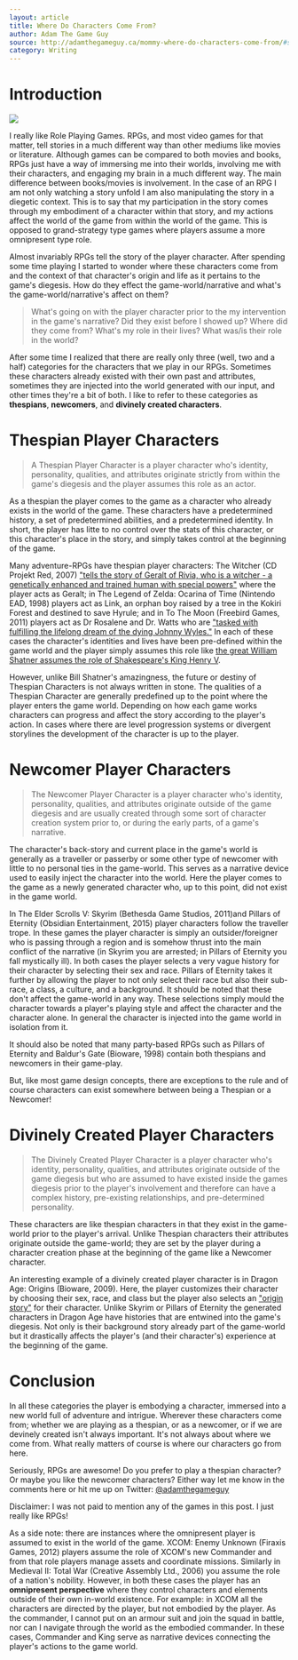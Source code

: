 ```yaml
---
layout: article
title: Where Do Characters Come From?
author: Adam The Game Guy
source: http://adamthegameguy.ca/mommy-where-do-characters-come-from/#side-note
category: Writing
---
```


# Introduction
![ ][PoE]

I really like Role Playing Games. RPGs, and most video games for that matter, tell stories in a much different way than other mediums like movies or literature. Although games can be compared to both movies and books, RPGs just have a way of immersing me into their worlds, involving me with their characters, and engaging my brain in a much different way. The main difference between books/movies is involvement. In the case of an RPG I am not only watching a story unfold I am also manipulating the story in a diegetic context. This is to say that my participation in the story comes through my embodiment of a character within that story, and my actions affect the world of the game from within the world of the game. This is opposed to grand-strategy type games where players assume a more omnipresent type role.

Almost invariably RPGs tell the story of the player character. After spending some time playing I started to wonder where these characters come from and the context of that character's origin and life as it pertains to the game's diegesis. How do they effect the game-world/narrative and what's the game-world/narrative's affect on them?

> What's going on with the player character prior to the my intervention in the game's narrative? Did they exist before I showed up? Where did they come from? What's my role in their lives? What was/is their role in the world?

After some time I realized that there are really only three (well, two and a half) categories for the characters that we play in our RPGs. Sometimes these characters already existed with their own past and attributes, sometimes they are injected into the world generated with our input, and other times they're a bit of both. I like to refer to these categories as __thespians__, __newcomers__, and __divinely created characters__.

# Thespian Player Characters
> A Thespian Player Character is a player character who's identity, personality, qualities, and attributes originate strictly from within the game's diegesis and the player assumes this role as an actor.

As a thespian the player comes to the game as a character who already exists in the world of the game. These characters have a predetermined history, a set of predetermined abilities, and a predetermined identity. In short, the player has litte to no control over the stats of this character, or this character's place in the story, and simply takes control at the beginning of the game.

Many adventure-RPGs have thespian player characters: The Witcher (CD Projekt Red, 2007) ["tells the story of Geralt of Rivia, who is a witcher - a genetically enhanced and trained human with special powers"](http://en.wikipedia.org/wiki/The_Witcher_%28video_game%29#Plot) where the player acts as Geralt; in The Legend of Zelda: Ocarina of Time (Nintendo EAD, 1998) players act as Link, an orphan boy raised by a tree in the Kokiri Forest and destined to save Hyrule; and in To The Moon (Freebird Games, 2011) players act as Dr Rosalene and Dr. Watts who are ["tasked with fulfilling the lifelong dream of the dying Johnny Wyles."](http://en.wikipedia.org/wiki/To_the_Moon) In each of these cases the character's identities and lives have been pre-defined within the game world and the player simply assumes this role like [the great William Shatner assumes the role of Shakespeare's King Henry V](https://www.youtube.com/watch?v=nSkL9a_t0vU).

However, unlike Bill Shatner's amazingness, the future or destiny of Thespian Characters is not always written in stone. The qualities of a Thespian Character are generally predefined up to the point where the player enters the game world. Depending on how each game works characters can progress and affect the story according to the player's action. In cases where there are level progression systems or divergent storylines the development of the character is up to the player.

# Newcomer Player Characters
> The Newcomer Player Character is a player character who's identity, personality, qualities, and attributes originate outside of the game diegesis and are usually created through some sort of character creation system prior to, or during the early parts, of a game's narrative.

The character's back-story and current place in the game's world is generally as a traveller or passerby or some other type of newcomer with little to no personal ties in the game-world. This serves as a narrative device used to easily inject the character into the world. Here the player comes to the game as a newly generated character who, up to this point, did not exist in the game world.

In The Elder Scrolls V: Skyrim (Bethesda Game Studios, 2011)and Pillars of Eternity (Obsidian Entertainment, 2015) player characters follow the traveller trope. In these games the player character is simply an outsider/foreigner who is passing through a region and is somehow thrust into the main conflict of the narrative (in Skyrim you are arrested; in Pillars of Eternity you fall mystically ill). In both cases the player selects a very vague history for their character by selecting their sex and race. Pillars of Eternity takes it further by allowing the player to not only select their race but also their sub-race, a class, a culture, and a background.
It should be noted that these don't affect the game-world in any way. These selections simply mould the character towards a player's playing style and affect the character and the character alone. In general the character is injected into the game world in isolation from it.

It should also be noted that many party-based RPGs such as Pillars of Eternity and Baldur's Gate (Bioware, 1998) contain both thespians and newcomers in their game-play.

But, like most game design concepts, there are exceptions to the rule and of course characters can exist somewhere between being a Thespian or a Newcomer!

# Divinely Created Player Characters
> The Divinely Created Player Character is a player character who's identity, personality, qualities, and attributes originate outside of the game diegesis but who are assumed to have existed inside the games diegesis prior to the player's involvement and therefore can have a complex history, pre-existing relationships, and pre-determined personality.

These characters are like thespian characters in that they exist in the game-world prior to the player's arrival. Unlike Thespian characters their attributes originate outside the game-world; they are set by the player during a character creation phase at the beginning of the game like a Newcomer character.

An interesting example of a divinely created player character is in Dragon Age: Origins (Bioware, 2009). Here, the player customizes their character by choosing their sex, race, and class but the player also selects an ["origin story"](http://dragonage.wikia.com/wiki/Origins) for their character. Unlike Skyrim or Pillars of Eternity the generated characters in Dragon Age have histories that are entwined into the game's diegesis. Not only is their background story already part of the game-world but it drastically affects the player's (and their character's) experience at the beginning of the game.

# Conclusion
In all these categories the player is embodying a character, immersed into a new world full of adventure and intrigue. Wherever these characters come from; whether we are playing as a thespian, or as a newcomer, or if we are devinely created isn't always important. It's not always about where we come from. What really matters of course is where our characters go from here.

Seriously, RPGs are awesome! Do you prefer to play a thespian character? Or maybe you like the newcomer characters? Either way let me know in the comments here or hit me up on Twitter: [@adamthegameguy](http://twitter.com/adamthegameguy)

Disclaimer: I was not paid to mention any of the games in this post. I just really like RPGs!

As a side note: there are instances where the omnipresent player is assumed to exist in the world of the game. XCOM: Enemy Unknown (Firaxis Games, 2012) players assume the role of XCOM's new Commander and from that role players manage assets and coordinate missions. Similarly in Medieval II: Total War (Creative Assembly Ltd., 2006) you assume the role of a nation's nobility. However, in both these cases the player has an __omnipresent perspective__ where they control characters and elements outside of their own in-world existence. For example: in XCOM all the characters are directed by the player, but not embodied by the player. As the commander, I cannot put on an armour suit and join the squad in battle, nor can I navigate through the world as the embodied commander. In these cases, Commander and King serve as narrative devices connecting the player's actions to the game world.

[PoE]: ./pillars.jpg